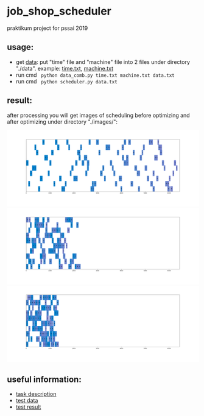 # job_shop_scheduler
praktikum project for pssai 2019

## usage:
* get [data](http://mistic.heig-vd.ch/taillard/problemes.dir/ordonnancement.dir/ordonnancement): put "time" file and "machine" file into 2 files under directory "./data". example: [time.txt](https://github.com/chrisHuxi/job_shop_scheduler/blob/master/data/test_data2_machine.txt), [machine.txt](https://github.com/chrisHuxi/job_shop_scheduler/blob/master/data/test_data2_time.txt)
* run cmd ``` python data_comb.py time.txt machine.txt data.txt```
* run cmd ``` python scheduler.py data.txt```

## result:
after processing you will get images of scheduling before optimizing and after optimizing under directory "./images/":

![](https://github.com/chrisHuxi/job_shop_scheduler/blob/master/image/0.png)
![](https://github.com/chrisHuxi/job_shop_scheduler/blob/master/image/1.png)
![](https://github.com/chrisHuxi/job_shop_scheduler/blob/master/image/2.png)
 
## useful information:
* [task description](https://iccl.inf.tu-dresden.de/w/images/4/41/PSSAI_Practical_Assignment_2019.pdf)
* [test data](http://people.brunel.ac.uk/~mastjjb/jeb/orlib/files/jobshop1.txt)
* [test result](http://mistic.heig-vd.ch/taillard/problemes.dir/ordonnancement.dir/ordonnancement)
